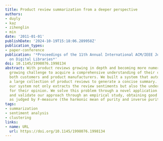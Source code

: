 ```yaml
---
title: Product review summarization from a deeper perspective
authors:
- duyly
- kaz
- zihenglin
- min
date: '2011-01-01'
publishDate: '2024-10-19T15:18:06.289958Z'
publication_types:
- paper-conference
publication: '*Proceedings of the 11th Annual International ACM/IEEE Joint Conference
  on Digital Libraries*'
doi: 10.1145/1998076.1998134
abstract: With product reviews growing in depth and becoming more numerous, it is
  growing challenge to acquire a comprehensive understanding of their contents, for
  both customers and product manufacturers. We built a system that automatically summarizes
  a large collection of product reviews to generate a concise summary. Importantly,
  our system not only extracts the review sentiments but also the underlying justification
  for their opinion. We solve this problem through a novel application of clustering
  and validate our approach through an empirical study, obtaining good performance
  as judged by F-measure (the harmonic mean of purity and inverse purity).
tags:
- summarization
- sentiment analysis
- clustering
links:
- name: URL
  url: https://doi.org/10.1145/1998076.1998134
---
```

